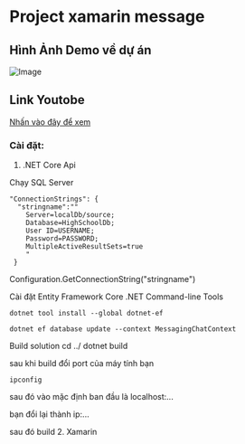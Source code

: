 # Project xamarin message

## Hình Ảnh Demo về dự án
![Image](https://res.cloudinary.com/uit-information/image/upload/v1642806339/tutuanle/image/upload/MicrosoftTeams-image_1_qjupxn.png)
## Link Youtobe
[Nhấn vào đây để xem ](https://www.youtube.com/watch?v=NLgLuTEqc-s&t=7s)

### Cài đặt:
1. .NET Core Api

Chạy SQL Server
```
"ConnectionStrings": {
  "stringname":""
    Server=localDb/source;
    Database=HighSchoolDb;
    User ID=USERNAME;
    Password=PASSWORD;
    MultipleActiveResultSets=true
    "
 }
```
Configuration.GetConnectionString("stringname")

Cài đặt Entity Framework Core .NET Command-line Tools

```
dotnet tool install --global dotnet-ef
```

```
dotnet ef database update --context MessagingChatContext
```

Build solution
cd ../
dotnet build

sau khi build đổi port của máy tính bạn 
```
ipconfig 
```
sau đó vào
mặc định ban đầu là localhost:...

bạn đổi lại thành ip:...

sau đó build
2. Xamarin

